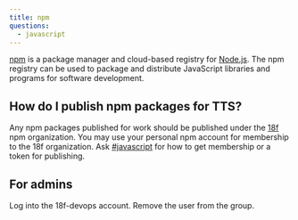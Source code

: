```yaml
---
title: npm
questions:
  - javascript
---
```


[npm](https://www.npmjs.com/) is a package manager and cloud-based registry for
[Node.js](https://nodejs.org/en/). The npm registry can be used to package and
distribute JavaScript libraries and programs for software development.

## How do I publish npm packages for TTS?

Any npm packages published for work should be published under the
[18f](https://www.npmjs.com/org/18f) npm organization. You may use your personal
npm account for membership to the 18f organization. Ask
[#javascript](https://gsa-tts.slack.com/archives/C032KSPPQ) for how to get
membership or a token for publishing.

## For admins

Log into the 18f-devops account. Remove the user from the group.
